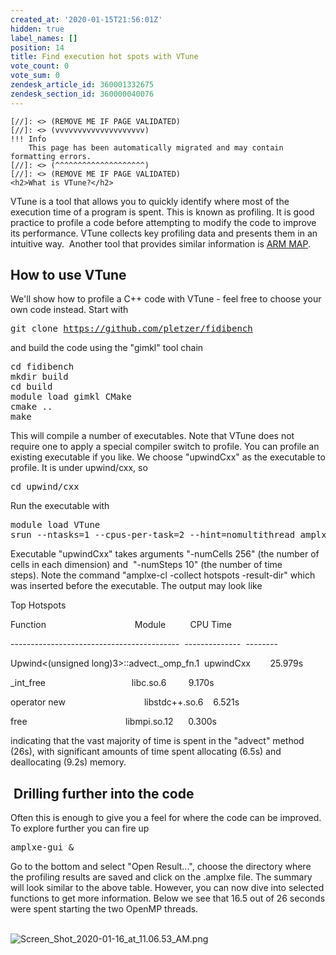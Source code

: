 ```yaml
---
created_at: '2020-01-15T21:56:01Z'
hidden: true
label_names: []
position: 14
title: Find execution hot spots with VTune
vote_count: 0
vote_sum: 0
zendesk_article_id: 360001332675
zendesk_section_id: 360000040076
---
```



    [//]: <> (REMOVE ME IF PAGE VALIDATED)
    [//]: <> (vvvvvvvvvvvvvvvvvvvv)
    !!! Info
        This page has been automatically migrated and may contain formatting errors.
    [//]: <> (^^^^^^^^^^^^^^^^^^^^)
    [//]: <> (REMOVE ME IF PAGE VALIDATED)
    <h2>What is VTune?</h2>
<p>VTune is a tool that allows you to quickly identify where most of the execution time of a program is spent. This is known as profiling. It is good practice to profile a code before attempting to modify the code to improve its performance. VTune collects key profiling data and presents them in an intuitive way.  Another tool that provides similar information is <a href="https://support.nesi.org.nz/hc/en-gb/articles/360000930396-Profiler-ARM-MAP" target="_self">ARM MAP</a>.</p>
<h2>How to use VTune</h2>
<p>We'll show how to profile a C++ code with VTune - feel free to choose your own code instead. Start with </p>
<pre>git clone <a href="https://github.com/pletzer/fidibench">https://github.com/pletzer/fidibench</a></pre>
<p>and build the code using the "gimkl" tool chain</p>
<pre>cd fidibench<br>mkdir build<br>cd build<br>module load gimkl CMake<br>cmake ..<br>make</pre>
<p>This will compile a number of executables. Note that VTune does not require one to apply a special compiler switch to profile. You can profile an existing executable if you like. We choose "upwindCxx" as the executable to profile. It is under upwind/cxx, so</p>
<pre>cd upwind/cxx</pre>
<p>Run the executable with </p>
<pre>module load VTune<br><span class="s1">srun --ntasks=1 --cpus-per-task=2 --hint=nomultithread amplxe-cl -collect hotspots -result-dir vtune-res ./upwindCxx -numCells 256 -numSteps 10</span></pre>
<p>Executable <span class="s1">"upwindCxx" takes arguments "-numCells 256" (the number of cells in each dimension) and  "-numSteps 10" (the number of time steps). </span>Note the command "<span class="s1">amplxe-cl -collect hotspots -result-dir" which was inserted before the executable. The output may look like</span></p>
<p class="p1"><span class="s1">Top Hotspots</span></p>
<p class="p1"><span class="s1">Function<span class="Apple-converted-space">                                    </span>Module<span class="Apple-converted-space">          </span>CPU Time</span></p>
<p class="p1"><span class="s1">------------------------------------------<span class="Apple-converted-space">  </span>--------------<span class="Apple-converted-space">  </span>--------</span></p>
<p class="p1"><span class="s1">Upwind&lt;(unsigned long)3&gt;::advect._omp_fn.1<span class="Apple-converted-space">  </span>upwindCxx<span class="Apple-converted-space">        </span>25.979s</span></p>
<p class="p1"><span class="s1">_int_free <span class="Apple-converted-space">                                  </span>libc.so.6 <span class="Apple-converted-space">        </span>9.170s</span></p>
<p class="p1"><span class="s1">operator new<span class="Apple-converted-space">                                </span>libstdc++.so.6<span class="Apple-converted-space">    </span>6.521s</span></p>
<p class="p1"><span class="s1">free<span class="Apple-converted-space">                                        </span>libmpi.so.12<span class="Apple-converted-space">      </span>0.300s</span></p>
<p><span class="s1">indicating that the vast majority of time is spent in the "advect" method (26s), with significant amounts of time spent allocating (6.5s) and deallocating (9.2s) memory. </span></p>
<h2> Drilling further into the code</h2>
<p><span class="s1">Often this is enough to give you a feel for where the code can be improved. To explore further you can fire up</span> </p>
<pre><span class="s1">amplxe-gui &amp;</span></pre>
<p><span class="s1">Go to the bottom and select "Open Result...", choose the directory where the profiling results are saved and click on the .amplxe file. The summary will look similar to the above table. However, you can now dive into selected functions to get more information. Below we see that 16.5 out of 26 seconds were spent starting the two OpenMP threads.  <br><br></span></p>
<p><img src="https://support.nesi.org.nz/hc/article_attachments/360003239635/Screen_Shot_2020-01-16_at_11.06.53_AM.png" alt="Screen_Shot_2020-01-16_at_11.06.53_AM.png"> </p>
<p> </p>
